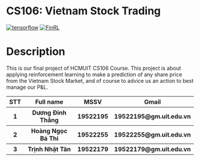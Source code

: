 # CS106: Vietnam Stock Trading
[![tensorflow](https://img.shields.io/badge/tensorflow-2.0-orange)](https://github.com/tensorflow/tensorflow/tree/r2.0)
[![FinRL](https://img.shields.io/badge/FinRL-1.0-brightgreen)](https://github.com/AI4Finance-LLC/FinRL)

# Description
This is our final project of HCMUIT CS106 Course. This project is about applying reinforcement learning to make a prediction of any share price from the Vietnam Stock Market, and of course to advice us an action to best manage our P&L.

<table style="width:100%">
  <tr>
    <th>STT</th>
    <th>Full name</th>
    <th>MSSV</th>
    <th>Gmail</th>
  </tr>
  <tr>
    <th>1</th>
    <th>Dương Đình Thắng</th>
    <th>19522195</th>
    <th>19522195@gm.uit.edu.vn</th>
  </tr>
  <tr>
    <th>2</th>
    <th>Hoàng Ngọc Bá Thi</th>
    <th>19522255</th>
    <th>19522255@gm.uit.edu.vn</th>
  </tr>
  <tr>
    <th>3</th>
    <th>Trịnh Nhật Tân</th>
    <th>19522179</th>
    <th>19522179@gm.uit.edu.vn</th>
  </tr>
</table>